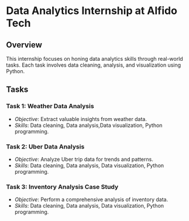 # Data Analytics Internship at Alfido Tech

## Overview
This internship focuses on honing data analytics skills through real-world tasks. Each task involves data cleaning, analysis, and visualization using Python.

## Tasks

### Task 1: Weather Data Analysis
- *Objective*: Extract valuable insights from weather data.
- *Skills*: Data cleaning, Data analysis,Data visualization, Python programming.

### Task 2: Uber Data Analysis
- *Objective*: Analyze Uber trip data for trends and patterns.
- *Skills*: Data cleaning, Data analysis, Data visualization, Python programming.

### Task 3: Inventory Analysis Case Study
- *Objective*: Perform a comprehensive analysis of inventory data.
- *Skills*: Data cleaning, Data analysis, Data visualization, Python programming.




